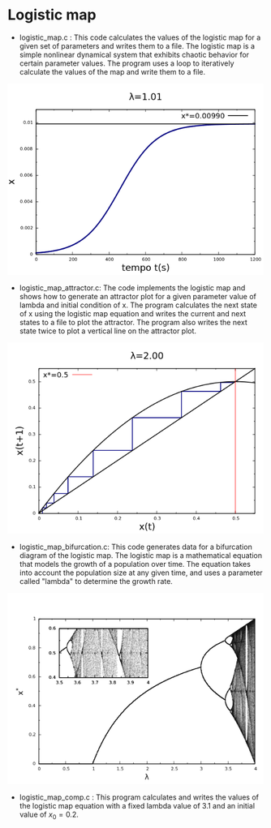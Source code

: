 # Logistic map

- logistic_map.c : This code calculates the values of the logistic map for a given set of parameters and writes them to a file. The logistic map is a simple nonlinear dynamical system that exhibits chaotic behavior for certain parameter values. The program uses a loop to iteratively calculate the values of the map and write them to a file.

<img src="Image/mapa_logistico_lambda1,01.png">

- logistic_map_attractor.c: The code implements the logistic map and shows how to generate an attractor plot for a given parameter value of lambda and initial condition of x. The program calculates the next state of x using the logistic map equation and writes the current and next states to a file to plot the attractor. The program also writes the next state twice to plot a vertical line on the attractor plot.

<img src="Image/mapa_logistico_atrator_lambda2.png">


- logistic_map_bifurcation.c: This code generates data for a bifurcation diagram of the logistic map. The logistic map is a mathematical equation that models the growth of a population over time. The equation takes into account the population size at any given time, and uses a parameter called "lambda" to determine the growth rate.

<img src="Image/mapa_bifurcacao.png">

- logistic_map_comp.c : This program calculates and writes the values of the logistic map equation with a fixed lambda value of 3.1 and an initial value of $x_0=0.2$.
